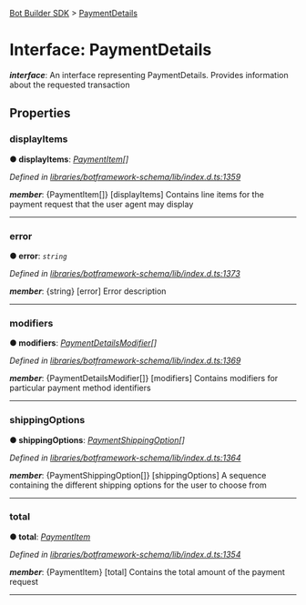 [Bot Builder SDK](../README.md) > [PaymentDetails](../interfaces/botbuilder.paymentdetails.md)



# Interface: PaymentDetails

*__interface__*: An interface representing PaymentDetails. Provides information about the requested transaction



## Properties
<a id="displayitems"></a>

###  displayItems

**●  displayItems**:  *[PaymentItem](botbuilder.paymentitem.md)[]* 

*Defined in [libraries/botframework-schema/lib/index.d.ts:1359](https://github.com/Microsoft/botbuilder-js/blob/09ad751/libraries/botframework-schema/lib/index.d.ts#L1359)*


*__member__*: {PaymentItem[]} [displayItems] Contains line items for the payment request that the user agent may display





___

<a id="error"></a>

###  error

**●  error**:  *`string`* 

*Defined in [libraries/botframework-schema/lib/index.d.ts:1373](https://github.com/Microsoft/botbuilder-js/blob/09ad751/libraries/botframework-schema/lib/index.d.ts#L1373)*


*__member__*: {string} [error] Error description





___

<a id="modifiers"></a>

###  modifiers

**●  modifiers**:  *[PaymentDetailsModifier](botbuilder.paymentdetailsmodifier.md)[]* 

*Defined in [libraries/botframework-schema/lib/index.d.ts:1369](https://github.com/Microsoft/botbuilder-js/blob/09ad751/libraries/botframework-schema/lib/index.d.ts#L1369)*


*__member__*: {PaymentDetailsModifier[]} [modifiers] Contains modifiers for particular payment method identifiers





___

<a id="shippingoptions"></a>

###  shippingOptions

**●  shippingOptions**:  *[PaymentShippingOption](botbuilder.paymentshippingoption.md)[]* 

*Defined in [libraries/botframework-schema/lib/index.d.ts:1364](https://github.com/Microsoft/botbuilder-js/blob/09ad751/libraries/botframework-schema/lib/index.d.ts#L1364)*


*__member__*: {PaymentShippingOption[]} [shippingOptions] A sequence containing the different shipping options for the user to choose from





___

<a id="total"></a>

###  total

**●  total**:  *[PaymentItem](botbuilder.paymentitem.md)* 

*Defined in [libraries/botframework-schema/lib/index.d.ts:1354](https://github.com/Microsoft/botbuilder-js/blob/09ad751/libraries/botframework-schema/lib/index.d.ts#L1354)*


*__member__*: {PaymentItem} [total] Contains the total amount of the payment request





___


